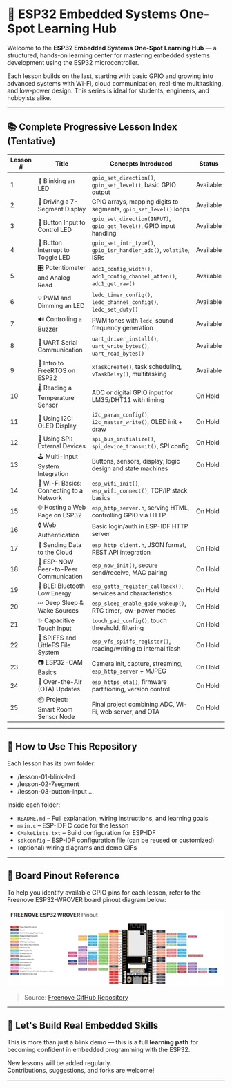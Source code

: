 # 📘 ESP32 Embedded Systems One-Spot Learning Hub

Welcome to the **ESP32 Embedded Systems One-Spot Learning Hub** — a structured, hands-on learning center for mastering embedded systems development using the ESP32 microcontroller.

Each lesson builds on the last, starting with basic GPIO and growing into advanced systems with Wi-Fi, cloud communication, real-time multitasking, and low-power design. This series is ideal for students, engineers, and hobbyists alike.

---

## 📚 Complete Progressive Lesson Index (Tentative)

| Lesson # | Title | Concepts Introduced | Status |
|----------|-------|---------------------| ------ |
| 1 | 🔴 Blinking an LED | `gpio_set_direction()`, `gpio_set_level()`, basic GPIO output | Available |
| 2 | 🔢 Driving a 7-Segment Display | GPIO arrays, mapping digits to segments, `gpio_set_level()` loops | Available |
| 3 | 🔘 Button Input to Control LED | `gpio_set_direction(INPUT)`, `gpio_get_level()`, GPIO input handling | Available |
| 4 | 🧲 Button Interrupt to Toggle LED | `gpio_set_intr_type()`, `gpio_isr_handler_add()`, `volatile`, ISRs | Available |
| 5 | 🎛️ Potentiometer and Analog Read | `adc1_config_width()`, `adc1_config_channel_atten()`, `adc1_get_raw()` |  Available |
| 6 | 💡 PWM and Dimming an LED | `ledc_timer_config()`, `ledc_channel_config()`, `ledc_set_duty()` | Available |
| 7 | 🔊 Controlling a Buzzer | PWM tones with `ledc`, sound frequency generation | Available |
| 8 | 📡 UART Serial Communication | `uart_driver_install()`, `uart_write_bytes()`, `uart_read_bytes()` | Available |
| 9 | 🧵 Intro to FreeRTOS on ESP32 | `xTaskCreate()`, task scheduling, `vTaskDelay()`, multitasking | Available |
| 10 | 🌡️ Reading a Temperature Sensor | ADC or digital GPIO input for LM35/DHT11 with timing | On Hold |
| 11 | 🧰 Using I2C: OLED Display | `i2c_param_config()`, `i2c_master_write()`, OLED init + draw | On Hold |
| 12 | 🔌 Using SPI: External Devices | `spi_bus_initialize()`, `spi_device_transmit()`, SPI config | On Hold |
| 13 | 🕹️ Multi-Input System Integration | Buttons, sensors, display; logic design and state machines | On Hold |
| 14 | 📶 Wi-Fi Basics: Connecting to a Network | `esp_wifi_init()`, `esp_wifi_connect()`, TCP/IP stack basics |
| 15 | 🌐 Hosting a Web Page on ESP32 | `esp_http_server.h`, serving HTML, controlling GPIO via HTTP | On Hold |
| 16 | 🔒 Web Authentication | Basic login/auth in ESP-IDF HTTP server |
| 17 | 📲 Sending Data to the Cloud | `esp_http_client.h`, JSON format, REST API integration | On Hold |
| 18 | 💬 ESP-NOW Peer-to-Peer Communication | `esp_now_init()`, secure send/receive, MAC pairing | On Hold |
| 19 | 🧠 BLE: Bluetooth Low Energy | `esp_gatts_register_callback()`, services and characteristics | On Hold |
| 20 | 💤 Deep Sleep & Wake Sources | `esp_sleep_enable_gpio_wakeup()`, RTC timer, low-power modes | On Hold |
| 21 | ✨ Capacitive Touch Input | `touch_pad_config()`, touch threshold, filtering | On Hold |
| 22 | 💾 SPIFFS and LittleFS File System | `esp_vfs_spiffs_register()`, reading/writing to internal flash | On Hold |
| 23 | 📷 ESP32-CAM Basics | Camera init, capture, streaming, `esp_http_server` + MJPEG | On Hold |
| 24 | 🔄 Over-the-Air (OTA) Updates | `esp_https_ota()`, firmware partitioning, version control | On Hold |
| 25 | 📦 Project: Smart Room Sensor Node | Final project combining ADC, Wi-Fi, web server, and OTA | On Hold |

---

## 🧭 How to Use This Repository

Each lesson has its own folder:
- /lesson-01-blink-led
- /lesson-02-7segment
- /lesson-03-button-input
…

Inside each folder:
- `README.md` – Full explanation, wiring instructions, and learning goals  
- `main.c` – ESP-IDF C code for the lesson  
- `CMakeLists.txt` – Build configuration for ESP-IDF  
- `sdkconfig` – ESP-IDF configuration file (can be reused or customized)  
- (optional) wiring diagrams and demo GIFs  

---
## 📌 Board Pinout Reference

To help you identify available GPIO pins for each lesson, refer to the Freenove ESP32-WROVER board pinout diagram below:

![Freenove ESP32-WROVER Pinout](https://github.com/Freenove/Freenove_ESP32_WROVER_Board/raw/main/ESP32_Pinout_V3.0.png)

> Source: [Freenove GitHub Repository](https://github.com/Freenove/Freenove_ESP32_WROVER_Board)

---
## 🚀 Let's Build Real Embedded Skills

This is more than just a blink demo — this is a full **learning path** for becoming confident in embedded programming with the ESP32.

New lessons will be added regularly.  
Contributions, suggestions, and forks are welcome!

---